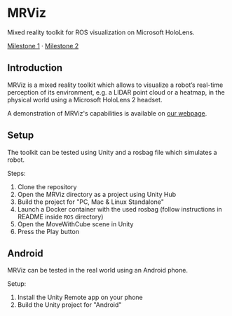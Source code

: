 # MRViz

Mixed reality toolkit for ROS visualization on Microsoft HoloLens.

[Milestone 1](./milestone_1.pdf) · [Milestone 2](./milestone_2.pdf)

## Introduction
MRViz is a mixed reality toolkit which allows to visualize a robot’s real-time perception of its environment, e.g. a LIDAR point cloud or a heatmap, in the physical world using a Microsoft HoloLens 2 headset.

A demonstration of MRViz's capabilities is available on [our webpage](https://mrviz.vercel.app).

## Setup
The toolkit can be tested using Unity and a rosbag file which simulates a robot.

Steps:
1. Clone the repository
2. Open the MRViz directory as a project using Unity Hub
3. Build the project for "PC, Mac & Linux Standalone"
4. Launch a Docker container with the used rosbag (follow instructions in README inside ```ROS``` directory)
5. Open the MoveWithCube scene in Unity
6. Press the Play button

## Android
MRViz can be tested in the real world using an Android phone.

Setup:
1. Install the Unity Remote app on your phone
2. Build the Unity project for "Android"
